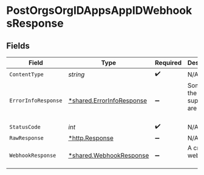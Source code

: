 # PostOrgsOrgIDAppsAppIDWebhooksResponse


## Fields

| Field                                                                 | Type                                                                  | Required                                                              | Description                                                           |
| --------------------------------------------------------------------- | --------------------------------------------------------------------- | --------------------------------------------------------------------- | --------------------------------------------------------------------- |
| `ContentType`                                                         | *string*                                                              | :heavy_check_mark:                                                    | N/A                                                                   |
| `ErrorInfoResponse`                                                   | [*shared.ErrorInfoResponse](../../models/shared/errorinforesponse.md) | :heavy_minus_sign:                                                    | Some of the values supplied are invalid.<br/><br/>                    |
| `StatusCode`                                                          | *int*                                                                 | :heavy_check_mark:                                                    | N/A                                                                   |
| `RawResponse`                                                         | [*http.Response](https://pkg.go.dev/net/http#Response)                | :heavy_minus_sign:                                                    | N/A                                                                   |
| `WebhookResponse`                                                     | [*shared.WebhookResponse](../../models/shared/webhookresponse.md)     | :heavy_minus_sign:                                                    | A created webhook.<br/><br/>                                          |